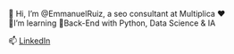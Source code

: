 👋 Hi, I’m @EmmanuelRuiz, a seo consultant at Multiplica ❤️ <br>
📌I’m learning 🐍Back-End with Python, Data Science & IA <br>

📫 [LinkedIn](https://www.linkedin.com/in/emmanuel-estrada/)
